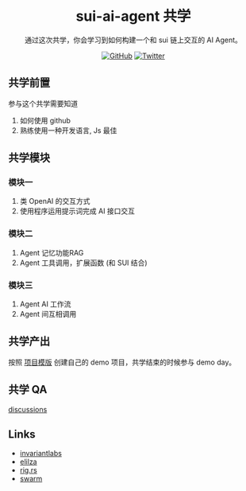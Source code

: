 <div align="center">
  <h1>sui-ai-agent 共学 </h1>

 <p> 通过这次共学，你会学习到如何构建一个和 sui 链上交互的 AI Agent。</p>

 <p>
    <a href="https://github.com/CreatorsDAO"><img src="https://badgen.net/badge/icon/github?icon=github&label" alt="GitHub" /></a>
    <a href="https://twitter.com/Labs706"><img src="https://badgen.net/badge/icon/twitter?icon=twitter&label" alt="Twitter" /></a>
  </p>

</div>

## 共学前置

参与这个共学需要知道

1. 如何使用 github
2. 熟练使用一种开发语言, Js 最佳

## 共学模块

### 模块一

1. 类 OpenAI 的交互方式
2. 使用程序运用提示词完成 AI 接口交互

### 模块二

1. Agent 记忆功能RAG
2. Agent 工具调用，扩展函数 (和 SUI 结合)


### 模块三

1. Agent AI 工作流
2. Agent 间互相调用


## 共学产出

按照 [项目模版](https://github.com/orgs/CreatorsDAO/discussions/60) 创建自己的 demo 项目，共学结束的时候参与 demo day。

## 共学 QA

[discussions](https://github.com/orgs/CreatorsDAO/discussions/categories/q-a)



## Links

- [invariantlabs](https://explorer.invariantlabs.ai/)
- [elilza](https://elizaos.github.io/eliza/)
- [rig.rs](https://docs.rig.rs/)
- [swarm](https://github.com/openai/swarm)
